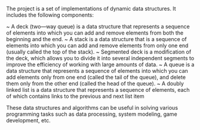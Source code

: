 The project is a set of implementations of dynamic data structures. It includes the following components:

~ A deck (two—way queue) is a data structure that represents a sequence of elements into which you can add and remove elements from both the beginning and the end.
~ A stack is a data structure that is a sequence of elements into which you can add and remove elements from only one end (usually called the top of the stack).
~ Segmented deck is a modification of the deck, which allows you to divide it into several independent segments to improve the efficiency of working with large amounts of data.
~ A queue is a data structure that represents a sequence of elements into which you can add elements only from one end (called the tail of the queue), and delete them only from the other end (called the head of the queue).
~ A doubly linked list is a data structure that represents a sequence of elements, each of which contains links to the previous and next list item

These data structures and algorithms can be useful in solving various programming tasks such as data processing, system modeling, game development, etc.
